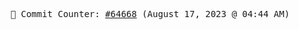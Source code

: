 <p align="center">
    <samp>
        📮 Commit Counter: <a href="https://github.com/Javascript-void0/Javascript-void0/commits/main">#64668</a> (August 17, 2023 @ 04:44 AM)
    </samp>
</p>